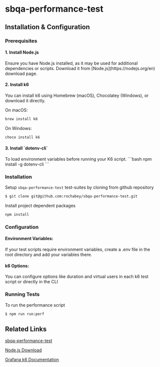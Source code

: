 # sbqa-performance-test

## Installation & Configuration

### Prerequisites
<h4>1. Install Node.js</h4>
Ensure you have Node.js installed, as it may be used for additional dependencies or scripts. Download it from [Node.js](https://nodejs.org/en) download page.

<h4>2. Install k6</h4>
You can install k6 using Homebrew (macOS), Chocolatey (Windows), or download it directly.

On macOS: 
```bash
brew install k6
```
On Windows:
```bash
choco install k6
```

<h4>3. Install `dotenv-cli`</h4>
To load environment variables before running your K6 script.
```bash
npm install -g dotenv-cli
```


### Installation
Setup `sbqa-performance-test` test-suites by cloning from github repository

```bash
$ git clone git@github.com:rochabey/sbqa-performance-test.git
```

Install project dependent packages
```bash
npm install
```

### Configuration

<h4>Environment Variables:</h4>
If your test scripts require environment variables, create a .env file in the root directory and add your variables there.
<h4>k6 Options:</h4>
You can configure options like duration and virtual users in each k6 test script or directly in the CLI


### Running Tests

To run the performance script
```bash
$ npm run run:perf
```

## Related Links

[sbqa-performance-test](https://github.com/rochabey/sbqa-performance-test.git)

[Node.js Download](https://nodejs.org/en)

[Grafana k6 Documentation](https://grafana.com/docs/k6/latest/)